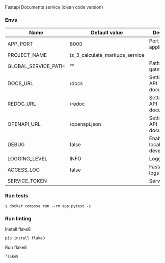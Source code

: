 
Fastapi Documents service (clean code version)

### Envs

| Name                   | Default value                   | Description                         |
|------------------------|---------------------------------|-------------------------------------|
| APP_PORT               | 8000                            | Port of application                 |
| PROJECT_NAME           | tz_3_calculate_markups_service  |                                     |
| GLOBAL_SERVICE_PATH    | ""                              | Path for api gateway                |
| DOCS_URL               | /docs                           | Settings for API documentation      |
| REDOC_URL              | /redoc                          | Settings for API documentation      |
| OPENAPI_URL            | /openapi.json                   | Settings for API documentation      |
| DEBUG                  | false                           | Enable for local development        |
| LOGGING_LEVEL          | INFO                            | Logging level                       |
| ACCESS_LOG             | false                           | Fastapi access logs                 |
| SERVICE_TOKEN          |                                 | Service token                       |

### Run tests

```shell
$ docker compose run --rm app pytest -s
```

### Run linting

Install flake8

```shell
pip install flake8
```

Run flake8

```shell
flake8
```

